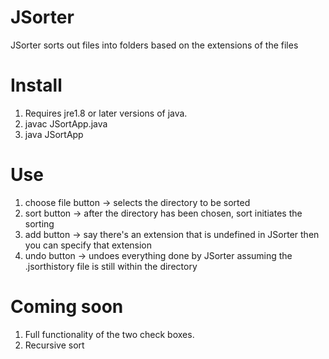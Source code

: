 

# JSorter
  JSorter sorts out files into folders based on the extensions of the files

Install
=========
1. Requires jre1.8 or later versions of java.
2. javac JSortApp.java 
3. java JSortApp

Use
========
  1. choose file button -> selects the directory to be sorted
  2. sort button -> after the directory has been chosen, sort initiates the sorting
  3. add button -> say there's an extension that is undefined in JSorter then you can specify that extension
  4. undo button -> undoes everything done by JSorter assuming the .jsorthistory file is still within the directory

Coming soon
============
1. Full functionality of the two check boxes. 
2. Recursive sort
